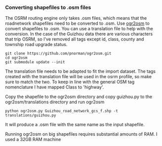 ### Converting shapefiles to .osm files

The OSRM routing engine only takes .osm files, which means that the roadnetwork shapefiles need to be converted to .osm. Use [ogr2osm](http://wiki.openstreetmap.org/wiki/Ogr2osm) to convert shapefiles to .osm. You can use a translation file to help with the conversion. In the case of the Guizhou data there are various characters that trip OSRM, so I've removed all tags except id, class, county and township road upgrade status.

```
git clone https://github.com/pnorman/ogr2osm.git
cd ogr2osm
git submodule update --init
```


The translation file needs to be adapted to fit the import dataset. The tags created with the translation file will be used in the osrm profile, so make sure to match the two. To keep in line with the general OSM tag nomenclature I have mapped Class to 'highway'.

Copy the shapefile to the ogr2osm directory and copy guizhou.py to the ogr2osm/translations directory and run ogr2osm

```
python ogr2osm.py Guizhou_road_network_gcs_f.shp -t translations/guizhou.py

```

It will produce a .osm file with the same name as the input shapefile.

Running ogr2osm on big shapefiles requires substantial amounts of RAM. I used a 32GB RAM machine